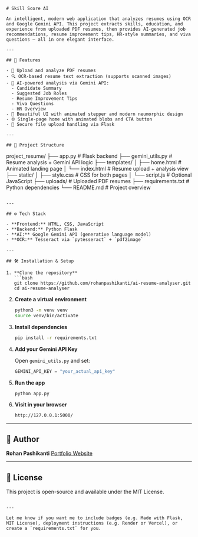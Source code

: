 

```
# Skill Score AI

An intelligent, modern web application that analyzes resumes using OCR and Google Gemini API. This project extracts skills, education, and experience from uploaded PDF resumes, then provides AI-generated job recommendations, resume improvement tips, HR-style summaries, and viva questions — all in one elegant interface.

---

## 🚀 Features

- 📝 Upload and analyze PDF resumes
- 🔍 OCR-based resume text extraction (supports scanned images)
- 🤖 AI-powered analysis via Gemini API:
  - Candidate Summary
  - Suggested Job Roles
  - Resume Improvement Tips
  - Viva Questions
  - HR Overview
- 🎨 Beautiful UI with animated stepper and modern neumorphic design
- 🌐 Single-page home with animated blobs and CTA button
- 📄 Secure file upload handling via Flask

---

## 📁 Project Structure

```

project\_resume/
├── app.py                  # Flask backend
├── gemini\_utils.py         # Resume analysis + Gemini API logic
├── templates/
│   ├── home.html           # Animated landing page
│   └── index.html          # Resume upload + analysis view
├── static/
│   ├── style.css           # CSS for both pages
│   └── script.js           # Optional JavaScript
├── uploads/                # Uploaded PDF resumes
├── requirements.txt        # Python dependencies
└── README.md               # Project overview

````

---

## ⚙️ Tech Stack

- **Frontend:** HTML, CSS, JavaScript
- **Backend:** Python Flask
- **AI:** Google Gemini API (generative language model)
- **OCR:** Tesseract via `pytesseract` + `pdf2image`

---

## 🛠️ Installation & Setup

1. **Clone the repository**
   ```bash
   git clone https://github.com/rohanpashikanti/ai-resume-analyser.git
   cd ai-resume-analyser
````

2. **Create a virtual environment**

   ```bash
   python3 -m venv venv
   source venv/bin/activate
   ```

3. **Install dependencies**

   ```bash
   pip install -r requirements.txt
   ```

4. **Add your Gemini API Key**

   Open `gemini_utils.py` and set:

   ```python
   GEMINI_API_KEY = "your_actual_api_key"
   ```

5. **Run the app**

   ```bash
   python app.py
   ```

6. **Visit in your browser**

   ```
   http://127.0.0.1:5000/
   ```

---

## 👤 Author

**Rohan Pashikanti**
[Portfolio Website](https://rohanpashikanti.github.io)

---

## 📄 License

This project is open-source and available under the MIT License.

```

---

Let me know if you want me to include badges (e.g. Made with Flask, MIT License), deployment instructions (e.g. Render or Vercel), or create a `requirements.txt` for you.
```
